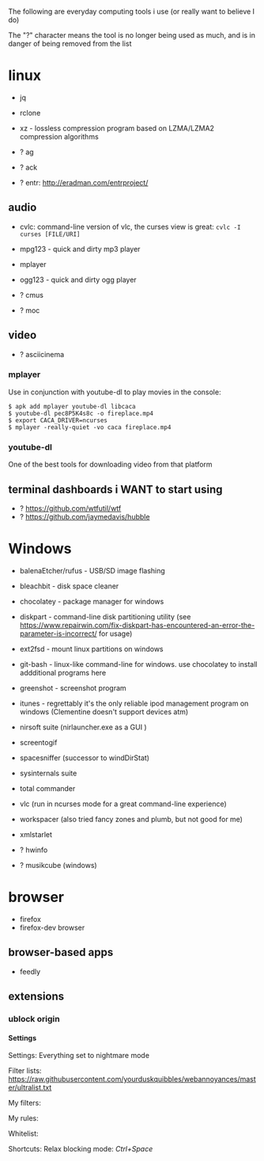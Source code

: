 The following are everyday computing tools i use (or really want to believe I do)

The "?" character means the tool is no longer being used as much, and is in
danger of being removed from the list

# linux

- jq
- rclone
- xz - lossless compression program based on LZMA/LZMA2 compression algorithms

- ? ag
- ? ack
- ? entr: http://eradman.com/entrproject/

## audio

- cvlc: command-line version of vlc, the curses view is great: `cvlc -I curses [FILE/URI]`
- mpg123 - quick and dirty mp3 player
- mplayer
- ogg123 - quick and dirty ogg player

- ? cmus
- ? moc

## video

- ? asciicinema

### mplayer
Use in conjunction with youtube-dl to play movies in the console:
```
$ apk add mplayer youtube-dl libcaca
$ youtube-dl pec8P5K4s8c -o fireplace.mp4
$ export CACA_DRIVER=ncurses
$ mplayer -really-quiet -vo caca fireplace.mp4
```
### youtube-dl
One of the best tools for downloading video from that platform

## terminal dashboards i WANT to start using

- ? https://github.com/wtfutil/wtf
- ? https://github.com/jaymedavis/hubble

# Windows

- balenaEtcher/rufus - USB/SD image flashing
- bleachbit - disk space cleaner
- chocolatey - package manager for windows
- diskpart - command-line disk partitioning utility (see https://www.repairwin.com/fix-diskpart-has-encountered-an-error-the-parameter-is-incorrect/ for usage)
- ext2fsd - mount linux partitions on windows
- git-bash - linux-like command-line for windows. use chocolatey to install addditional programs here
- greenshot - screenshot program
- itunes - regrettably it's the only reliable ipod management program on windows (Clementine doesn't support devices atm)
- nirsoft suite (nirlauncher.exe as a GUI )
- screentogif
- spacesniffer (successor to windDirStat)
- sysinternals suite
- total commander
- vlc (run in ncurses mode for a great command-line experience)
- workspacer (also tried fancy zones and plumb, but not good for me)
- xmlstarlet

- ? hwinfo
- ? musikcube (windows)

# browser

- firefox
- firefox-dev browser

## browser-based apps
- feedly

## extensions

### ublock origin

#### Settings
Settings: Everything set to nightmare mode

Filter lists:
https://raw.githubusercontent.com/yourduskquibbles/webannoyances/master/ultralist.txt

My filters:

My rules:

Whitelist:

Shortcuts: Relax blocking mode: _Ctrl+Space_